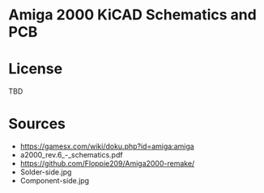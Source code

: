 # Amiga 2000 KiCAD Schematics and PCB

# License

TBD

# Sources

- https://gamesx.com/wiki/doku.php?id=amiga:amiga
 - a2000_rev.6_-_schematics.pdf
- https://github.com/Floppie209/Amiga2000-remake/
 - Solder-side.jpg
 - Component-side.jpg
